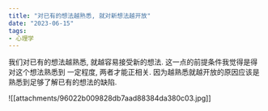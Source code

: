 ```yaml
---
title: "对已有的想法越熟悉, 就对新想法越开放"
date: "2023-06-15"
tags:
- 心理学
---
```


我们对已有的想法越熟悉, 就越容易接受新的想法.
这一点的前提条件我觉得是得对这个想法熟悉到 一定程度, 两者才能正相关. 因为越熟悉就越开放的原因应该是熟悉到足够了解已有的想法的缺陷.

![[attachments/96022b009828db7aad88384da380c03.jpg]]
